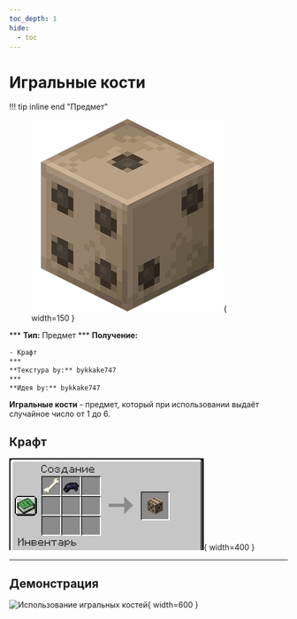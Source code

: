 ```yaml
---
toc_depth: 1
hide:
  - toc
---
```


# Игральные кости

!!! tip inline end "Предмет"
    <figure markdown="span">
        ![Игральные кости](../../assets/items/items/dice.png){ width=150 }
    </figure>
    ***
    **Тип:** Предмет
    ***
    **Получение:**
    
    - Крафт
    ***
    **Текстура by:** bykkake747
    ***
    **Идея by:** bykkake747

**Игральные кости** - предмет, который при использовании выдаёт случайное число от 1 до 6.

## Крафт

![Крафт игральных костей](../../assets/crafts/dice_craft.png){ width=400 }

***

## Демонстрация

![Использование игральных костей](../../assets/items/items/dice_demo.gif){ width=600 }